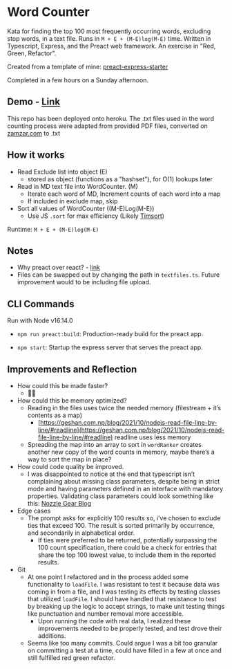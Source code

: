 # Word Counter

Kata for finding the top 100 most frequently occurring words, excluding stop words, in a text file. Runs in `M + E + (M-E)log(M-E)` time. Written in Typescript, Express, and the Preact web framework. An exercise in "Red, Green, Refactor".

Created from a template of mine: [preact-express-starter](https://github.com/bmitchinson/preact-express-starter)

Completed in a few hours on a Sunday afternoon.

## Demo - [Link](https://word-counter-mitchinson.herokuapp.com/)

This repo has been deployed onto heroku. The .txt files used in the word counting
process were adapted from provided PDF files, converted on [zamzar.com](zamzar.com)
to .txt

## How it works

-   Read Exclude list into object (E)
    -   stored as object (functions as a "hashset"), for O(1) lookups later
-   Read in MD text file into WordCounter. (M)
    -   Iterate each word of MD, Increment counts of each word into a map
    -   If included in exclude map, skip
-   Sort all values of WordCounter ((M-E)Log(M-E))
    -   Use JS `.sort` for max efficiency (Likely [Timsort](https://v8.dev/blog/array-sort#timsort))

Runtime: `M + E + (M-E)log(M-E)`

## Notes

-   Why preact over react? - [link](https://preactjs.com/)
-   Files can be swapped out by changing the path in `textfiles.ts`. Future
    improvement would to be including file upload.

## CLI Commands

Run with Node v16.14.0

-   `npm run preact:build`: Production-ready build for the preact app.

-   `npm start`: Startup the express server that serves the preact app.

## Improvements and Reflection

-   How could this be made faster?
    -   🤔💭
-   How could this be memory optimized?
    -   Reading in the files uses twice the needed memory (filestream + it’s contents as a map)
        -   [https://geshan.com.np/blog/2021/10/nodejs-read-file-line-by-line/#readline](https://geshan.com.np/blog/2021/10/nodejs-read-file-line-by-line/#readline) readline uses less memory
    -   Spreading the map into an array to sort in `wordRanker` creates another new copy of the word counts in memory, maybe there’s a way to sort the map in place?
-   How could code quality be improved.
    -   I was disappointed to notice at the end that typescript isn’t complaining about missing class parameters, despite being in strict mode and having parameters defined in an interface with mandatory properties. Validating class parameters could look something like this: [Nozzle Gear Blog](https://nozzlegear.com/blog/build-a-simple-object-validation-utility-with-typescript)
-   Edge cases
    -   The prompt asks for explicitly 100 results so, i’ve chosen to exclude ties that exceed 100. The result is sorted primarily by occurrence, and secondarily in alphabetical order.
        -   If ties were preferred to be returned, potentially surpassing the 100 count specification, there could be a check for entries that share the top 100 lowest value, to include them in the reported results.
-   Git
    -   At one point I refactored and in the process added some functionality to `loadFile`. I was resistant to test it because data was coming in from a file, and I was testing its effects by testing classes that utilized `loadFile`. I should have handled that resistance to test by breaking up the logic to accept strings, to make unit testing things like punctuation and number removal more accessible.
        -   Upon running the code with real data, I realized these improvements needed to be properly tested, and test drove their additions.
    -   Seems like too many commits. Could argue I was a bit too granular on committing a test at a time, could have filled in a few at once and still fulfilled red green refactor.
